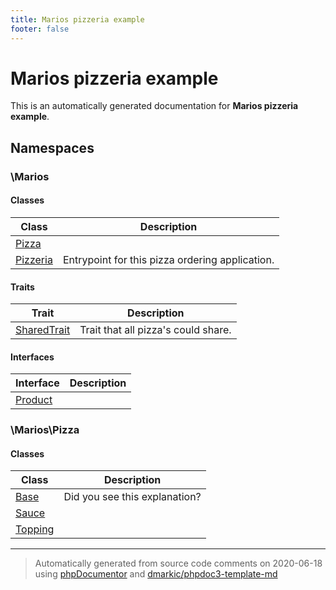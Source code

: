```yaml
---
title: Marios pizzeria example
footer: false
---
```


# Marios pizzeria example

This is an automatically generated documentation for **Marios pizzeria example**.


## Namespaces


### \Marios

#### Classes

| Class | Description |
|---    |---          |
| [Pizza](./classes/Marios/Pizza.md) | |
| [Pizzeria](./classes/Marios/Pizzeria.md) | Entrypoint for this pizza ordering application.|


#### Traits

| Trait | Description |
|---    |---          |
| [SharedTrait](./classes/Marios/SharedTrait.md) | Trait that all pizza&#039;s could share.|



#### Interfaces

| Interface | Description |
|---    |---          |
| [Product](./classes/Marios/Product.md) | |



### \Marios\Pizza

#### Classes

| Class | Description |
|---    |---          |
| [Base](./classes/Marios/Pizza/Base.md) | Did you see this explanation?|
| [Sauce](./classes/Marios/Pizza/Sauce.md) | |
| [Topping](./classes/Marios/Pizza/Topping.md) | |




---
> Automatically generated from source code comments on 2020-06-18 using [phpDocumentor](http://www.phpdoc.org/) and [dmarkic/phpdoc3-template-md](https://github.com/dmarkic/phpdoc3-template-md)
